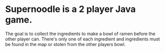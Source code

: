 # Supernoodle is a 2 player Java game.

The goal is to collect the ingredients to make a bowl of ramen before the other player can. There's only one of each ingredient and ingredients must be found in the map or stolen from the other players bowl.